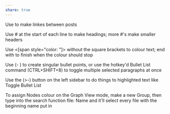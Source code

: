 ```yaml
---
share: true
---
```

Use [](.md) to make linkes between posts

Use # at the start of each line to make headings; more #'s make smaller headers

Use <[span style="color: "]> without the square brackets to colour text; end with </span> to finish when the colour should stop

Use (- ) to create singular bullet points, or use the hotkey'd Bullet List command (CTRL+SHIFT+8) to toggle multiple selected paragraphs at once

Use the (>-) button on the left sidebar to do things to highlighted text like Toggle Bullet List

To assign Nodes colour on the Graph View mode, make a new Group, then type into the search function file: Name and it'll select every file with the beginning name put in